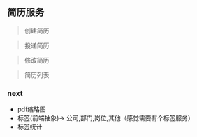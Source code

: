 ## 简历服务

> 创建简历

> 投递简历

> 修改简历

> 简历列表


### next

- pdf缩略图
- 标签(前端抽象)-> 公司,部门,岗位,其他（感觉需要有个标签服务）
- 标签统计